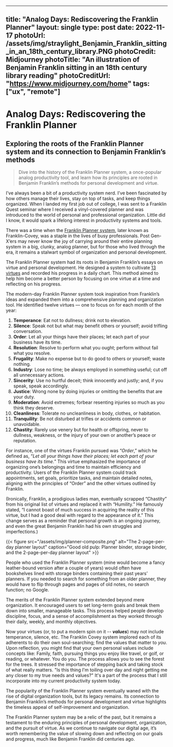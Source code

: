 
---
title: "Analog Days: Rediscovering the Franklin Planner"
layout: single
type: post
date: 2022-11-17
photoUrl: /assets/img/straylight_Benjamin_Franklin_sitting_in_an_18th_century_library.PNG
photoCredit: Midjourney
photoTitle: "An illustration of Benjamin Franklin sitting in an 18th century library reading"
photoCreditUrl: "https://www.midjourney.com/home"
tags: ["ux", "remote"]
---

# Analog Days: Rediscovering the Franklin Planner
## Exploring the roots of the Franklin Planner system and its connection to Benjamin Franklin’s methods

> Dive into the history of the Franklin Planner system, a once-popular analog productivity tool, and learn how its principles are rooted in Benjamin Franklin’s methods for personal development and virtue.

I’ve always been a bit of a productivity system nerd. I’ve been fascinated by how others manage their lives, stay on top of tasks, and keep things organized. When I landed my first job out of college, I was sent to a Franklin Quest seminar where I received a vinyl-covered planner and was introduced to the world of personal and professional organization. Little did I know, it would spark a lifelong interest in productivity systems and tools.

There was a time when the [Franklin Planner system](https://store.franklinplanner.com/), later known as Franklin-Covey, was a staple in the lives of busy professionals. Post Gen-X’ers may never know the joy of carrying around their entire planning system in a big, clunky, analog planner, but for those who lived through the era, it remains a stalwart symbol of organization and personal development.

The Franklin Planner system had its roots in Benjamin Franklin’s essays on virtue and personal development. He designed a system to cultivate [13 virtues](https://www.cnn.com/2018/03/01/health/13-virtues-wisdom-project/index.html) and recorded his progress in a daily chart. This method aimed to help him become a better person by focusing on one virtue at a time and reflecting on his progress.

The modern-day Franklin Planner system took inspiration from Franklin’s ideas and expanded them into a comprehensive planning and organization tool. He identified twelve virtues — one to focus on for each month of the year:

1. **Temperance**: Eat not to dullness; drink not to elevation.
2. **Silence**: Speak not but what may benefit others or yourself; avoid trifling conversation.
3. **Order**: Let all your things have their places; let each part of your business have its time.
4. **Resolution**: Resolve to perform what you ought; perform without fail what you resolve.
5. **Frugality**: Make no expense but to do good to others or yourself; waste nothing.
6. **Industry**: Lose no time; be always employed in something useful; cut off all unnecessary actions.
7. **Sincerity**: Use no hurtful deceit; think innocently and justly; and, if you speak, speak accordingly.
8. **Justice**: Wrong none by doing injuries or omitting the benefits that are your duty.
9. **Moderation**: Avoid extremes; forbear resenting injuries so much as you think they deserve.
10. **Cleanliness**: Tolerate no uncleanliness in body, clothes, or habitation.
11. **Tranquility**: Be not disturbed at trifles or accidents common or unavoidable.
12. **Chastity**: Rarely use venery but for health or offspring, never to dullness, weakness, or the injury of your own or another’s peace or reputation.

For instance, one of the virtues Franklin pursued was “*Order*,” which he defined as, “*Let all your things have their places; let each part of your business have its time.*” This virtue emphasized the importance of organizing one’s belongings and time to maintain efficiency and productivity. Users of the Franklin Planner system could track appointments, set goals, prioritize tasks, and maintain detailed notes, aligning with the principles of “Order” and the other virtues outlined by Franklin.

(Ironically, Franklin, a prodigious ladies man, eventually scrapped “Chastity” from his original list of virtues and replaced it with “Humility.” He famously stated, “I cannot boast of much success in acquiring the reality of this virtue, but I had a good deal with regard to the appearance of it.” This change serves as a reminder that personal growth is an ongoing journey, and even the great Benjamin Franklin had his own struggles and imperfections.)

{{< figure src="/assets/img/planner-composite.png" alt="The 2-page-per-day planner layout" caption="Good old pulp: Planner binder, storage binder, and the 2-page-per-day planner layout" >}}

People who used the Franklin Planner system (mine would become a fancy leather-bound version after a couple of years) would often have bookshelves lined with storage binders containing their past years’ planners. If you needed to search for something from an older planner, they would have to flip through pages and pages of old notes, no search function; no Google.

The merits of the Franklin Planner system extended beyond mere organization. It encouraged users to set long-term goals and break them down into smaller, manageable tasks. This process helped people develop discipline, focus, and a sense of accomplishment as they worked through their daily, weekly, and monthly objectives.

Now your virtues (or, to put a modern spin on it -- ***values***) may not include temperance, silence, etc. The Franklin Covey system implored each of its adherents to do their own soul-searching; find the values that matter to *you*. Upon reflection, you might find that your own personal values include concepts like: Family, faith, pursuing things you enjoy like travel, or golf, or reading, or whatever. You do you. The process allows you to see the forest for the trees. It stressed the importance of stepping back and taking stock of what really matters. "Is this thing I'm toiling over day and night getting me any closer to my true needs and values?" It's a part of the process that I still incorporate into my current productivity system today.

The popularity of the Franklin Planner system eventually waned with the rise of digital organization tools, but its legacy remains. Its connection to Benjamin Franklin’s methods for personal development and virtue highlights the timeless appeal of self-improvement and organization.

The Franklin Planner system may be a relic of the past, but it remains a testament to the enduring principles of personal development, organization, and the pursuit of virtue. As we continue to navigate our digital age, it’s worth remembering the value of slowing down and reflecting on our goals and progress, much like Benjamin Franklin did centuries ago.
